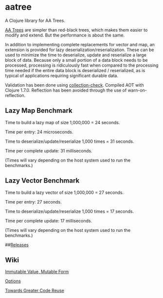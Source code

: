 # aatree

A Clojure library for AA Trees.

[AA Trees](https://en.wikipedia.org/wiki/AA_tree) 
are simpler than red-black trees,
which makes them easier to modify and extend.
But the performance is about the same.

In addition to implementing complete replacements for vector and map, an extension is
provided for lazy deserialization/reserialization.
These can be used to minimize the time to deserialize, update and reserialize
a large block of data. Because only a small portion of a data block
needs to be processed, processing is ridiculously fast when compared to
the processing time needed if the entire data block is deserialized / reserialized,
as is typical of applications requiring significant durable data.

Validation has been done using 
[collection-check](https://github.com/ztellman/collection-check).
Compiled AOT with Clojure 1.7.0. Reflection has been avoided through the
use of warn-on-reflection.

## Lazy Map Benchmark

Time to build a lazy map of size 1,000,000 = 24 seconds.

Time per entry: 24 microseconds.

Time to deserialize/update/reserialize  1,000 times = 31 seconds.

Time per complete update: 31 milliseconds.

(Times will vary depending on the host system used to run the benchmarks.)

## Lazy Vector Benchmark

Time to build a lazy vector of size 1,000,000 = 27 seconds.

Time per entry: 27 seconds.

Time to deserialize/update/reserialize  1,000 times = 17 seconds.

Time per complete update: 17 milliseconds.

(Times will vary depending on the host system used to run the benchmarks.)

##[Releases](https://github.com/laforge49/aatree/releases)

## Wiki

[Immutable Value, Mutable Form](https://github.com/laforge49/aatree/wiki/Immutable-Value,-Mutable-Form)

[Options](https://github.com/laforge49/aatree/wiki/Options)

[Towards Greater Code Reuse](https://github.com/laforge49/aatree/wiki/Towards-Greater-Code-Reuse)
